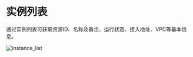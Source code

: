 # 实例列表

通过实例列表可获取资源ID、名称及备注、运行状态、接⼊地址、VPC等基本信息。

![instance_list](/rocketmq/images/instance_list.png)
